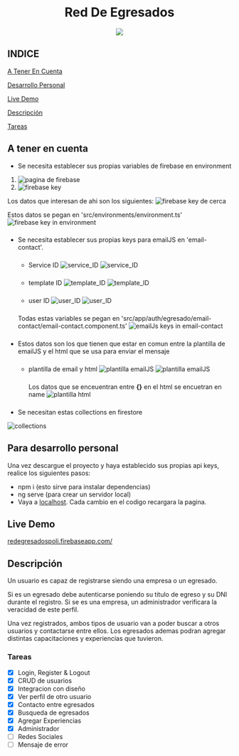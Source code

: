 <h1 style="text-align: center;">Red De Egresados</h1>

<div style="text-align: center; align-content: center;">
  
<img src="/src/assets/images/logo_ipm.png" style="text-align: center; align-content: center; margin-left: auto; margin-right: auto;">

</div>

##

## INDICE
[A Tener En Cuenta](https://github.com/lucasrouco/Red-De-Egresados-IPM#a-tener-en-cuenta)

[Desarrollo Personal](https://github.com/lucasrouco/Red-De-Egresados-IPM#para-desarrollo-personal)

[Live Demo](https://github.com/lucasrouco/Red-De-Egresados-IPM#live-demo)

[Descripción](https://github.com/lucasrouco/Red-De-Egresados-IPM#descripción)

[Tareas](https://github.com/lucasrouco/Red-De-Egresados-IPM#tareas)
## A tener en cuenta

- Se necesita establecer sus propias variables de firebase en environment

1.  ![pagina de firebase](/src/assets/images/firebase.png)
2.  ![firebase key](/src/assets/images/api_keys_firebase.png)

Los datos que interesan de ahi son los siguientes:
![firebase key de cerca](/src/assets/images/api_keys_firebase_closeup.png)

Estos datos se pegan en 'src/environments/environment.ts'
![firebase key in environment](/src/assets/images/api_keys_firebase_in_environment.png)

###

- Se necesita establecer sus propias keys para emailJS en 'email-contact'.

  ###

  - Service ID
    ![service_ID](/src/assets/images/emailJS_service_ID.png)
    ![service_ID](/src/assets/images/emailJS_service_ID_closeup.png)
    ###
  - template ID
    ![template_ID](/src/assets/images/emailJS_template_ID.png)
    ![template_ID](/src/assets/images/emailJS_template_ID_closeup.png)
    ###
  - user ID
    ![user_ID](/src/assets/images/emailJS_user_ID.png)
    ![user_ID](/src/assets/images/emailJS_user_ID_closeup.png)

  ###

  Todas estas variables se pegan en 'src/app/auth/egresado/email-contact/email-contact.component.ts'
  ![emailJs keys in email-contact](/src/assets/images/emailJS_keys.png)

  ###

- Estos datos son los que tienen que estar en comun entre la plantilla de emailJS y el html que se usa para enviar el mensaje
  ###
  - plantilla de email y html
    ![plantilla emailJS](/src/assets/images/plantilla_emailJS.png)
    ![plantilla emailJS](/src/assets/images/plantilla_emailJS_closeup.png)
    ###
    Los datos que se enceuentran entre **{}** en el html se encuetran en name
    ![plantilla html](/src/assets/images/html_emailJS.png)

###

- Se necesitan estas collections en firestore

![collections](/src/assets/images/collections_necesarias.png)

## Para desarrollo personal

Una vez descargue el proyecto y haya establecido sus propias api keys, realice los siguientes pasos:

- npm i (esto sirve para instalar dependencias)
- ng serve (para crear un servidor local)
- Vaya a [localhost](http://localhost:4200/). Cada cambio en el codigo recargara la pagina.

## Live Demo

[redegresadospoli.firebaseapp.com/](https://redegresadospoli.firebaseapp.com/)

## Descripción

Un usuario es capaz de registrarse siendo una empresa o un egresado.

Si es un egresado debe autenticarse poniendo su titulo de egreso y su DNI durante el registro. Si se es una empresa, un administrador verificara la veracidad de este perfil.

Una vez registrados, ambos tipos de usuario van a poder buscar a otros usuarios y contactarse entre ellos. Los egresados ademas podran agregar distintas capacitaciones y experiencias que tuvieron.

### Tareas

- [x] Login, Register & Logout
- [x] CRUD de usuarios
- [x] Integracion con diseño
- [x] Ver perfil de otro usuario
- [x] Contacto entre egresados
- [x] Busqueda de egresados
- [x] Agregar Experiencias
- [x] Administrador
- [ ] Redes Sociales
- [ ] Mensaje de error
